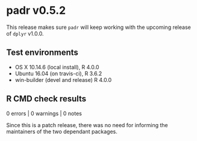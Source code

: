 # padr v0.5.2

This release makes sure `padr` will keep working with the upcoming release of `dplyr` v1.0.0.

## Test environments
* OS X 10.14.6 (local install), R 4.0.0
* Ubuntu 16.04 (on travis-ci), R 3.6.2
* win-builder (devel and release) R 4.0.0 

## R CMD check results

0 errors | 0 warnings | 0 notes

Since this is a patch release, there was no need for informing the maintainers of the two dependant packages.
